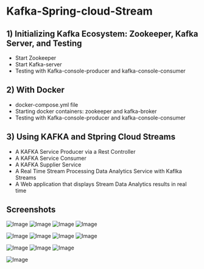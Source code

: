 # Kafka-Spring-cloud-Stream


## 1) Initializing Kafka Ecosystem: Zookeeper, Kafka Server, and Testing
- Start Zookeeper
- Start Kafka-server
- Testing with Kafka-console-producer and kafka-console-consumer

## 2) With Docker
- docker-compose.yml file
 - Starting docker containers: zookeeper and kafka-broker
 - Testing with Kafka-console-producer and kafka-console-consumer
## 3) Using KAFKA and Stpring Cloud Streams
- A KAFKA Service Producer via a Rest Controller
- A KAFKA Service Consumer
- A KAFKA Supplier Service
- A Real Time Stream Processing Data Analytics Service with Kaflka Streams
- A Web application that displays Stream Data Analytics results in real time
## Screenshots
![Image](screens/01.png)
![Image](screens/02.png)
![Image](screens/03.png)
![Image](screens/04.png)

![Image](screens/11.png)
![Image](screens/12.png)
![Image](screens/13.png)
![Image](screens/14.png)

![Image](screens/1.png)
![Image](screens/2.png)
![Image](screens/3.png)

![Image](screens/003.png)


